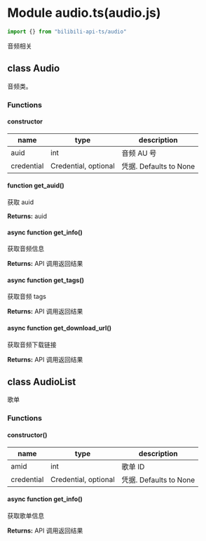 # Module audio.ts(audio.js)

```typescript
import {} from "bilibili-api-ts/audio"
```

音频相关

## class Audio

音频类。

### Functions

#### constructor

| name       | type                 | description            |
| ---------- | -------------------- | ---------------------- |
| auid       | int                  | 音频 AU 号             |
| credential | Credential, optional | 凭据. Defaults to None |

#### function get_auid()

获取 auid

**Returns:** auid

#### async function get_info()

获取音频信息

**Returns:** API 调用返回结果

#### async function get_tags()

获取音频 tags

**Returns:** API 调用返回结果

#### async function get_download_url()

获取音频下载链接

**Returns:** API 调用返回结果

## class AudioList

歌单

### Functions

#### constructor()

| name       | type                 | description            |
| ---------- | -------------------- | ---------------------- |
| amid       | int                  | 歌单 ID                |
| credential | Credential, optional | 凭据. Defaults to None |

#### async function get_info()

获取歌单信息

**Returns:** API 调用返回结果
